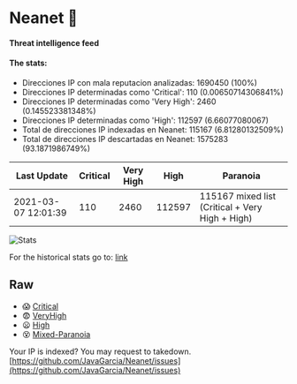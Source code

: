 # Neanet :hocho:
#### Threat intelligence feed
#### The stats:

- Direcciones IP con mala reputacion analizadas: 1690450 (100%)
- Direcciones IP determinadas como 'Critical':  110 (0.00650714306841%)
- Direcciones IP determinadas como 'Very High':  2460 (0.145523381348%)
- Direcciones IP determinadas como 'High':  112597 (6.66077080067)
- Total de direcciones IP indexadas en Neanet:  115167 (6.81280132509%)
- Total de direcciones IP descartadas en Neanet:  1575283 (93.1871986749%)

| Last Update | Critical | Very High | High | Paranoia |
| --- | --- | --- | --- | --- |
| 2021-03-07 12:01:39 | 110 | 2460 | 112597 | 115167 mixed list (Critical + Very High + High)|

![Stats](https://docs.google.com/spreadsheets/d/e/2PACX-1vSnaNMIXVabIpDJjufMlzH7poXnshF3mgd8Is1g9ytUEzVsP5my4Trn8f-xkoLLQ38xpL3HtmUexLo6/pubchart?oid=501124687&format=image)

For the historical stats go to: [link](/stats.csv)
## Raw
- :scream: [Critical](https://raw.githubusercontent.com/JavaGarcia/Neanet/master/blacklists/neanet_critical.txt)
- :fearful: [VeryHigh](https://raw.githubusercontent.com/JavaGarcia/Neanet/master/blacklists/neanet_veryHigh.txtt)
- :frowning: [High](https://raw.githubusercontent.com/JavaGarcia/Neanet/master/blacklists/neanet_high.txt)
- :dizzy_face: [Mixed-Paranoia](https://raw.githubusercontent.com/JavaGarcia/Neanet/master/blacklists/neanet_all.txt)


Your IP is indexed? You may request to takedown. [https://github.com/JavaGarcia/Neanet/issues](https://github.com/JavaGarcia/Neanet/issues)


















































































































































































































































































































































































































































































































































































































































































































































































































































































































































































































































































































































































































































































































































































































































































































































































































































































































































































































































































































































































































































































































































































































































































































































































































































































































































































































































































































































































































































































































































































































































































































































































































































































































































































































































































































































































































































































































































































































































































































































































































































































































































































































































































































































































































































































































































































































































































































































































































































































